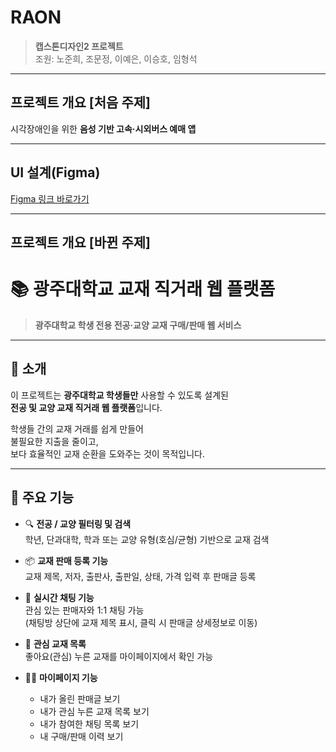 # RAON



> **캡스톤디자인2 프로젝트**  
> 조원: 노준희, 조문정, 이예은, 이승호, 임형석

---

## 프로젝트 개요 [처음 주제]

시각장애인을 위한 **음성 기반 고속·시외버스 예매 앱**  

---

## UI 설계(Figma)

[Figma 링크 바로가기](https://www.figma.com/design/4qncHMU2Q73nGuPkiSWFev/RAON?node-id=0-1&t=3nhkOHYCXpbmF6k0-1)

---


## 프로젝트 개요 [바뀐 주제]

# 📚 광주대학교 교재 직거래 웹 플랫폼

> **광주대학교 학생 전용 전공·교양 교재 구매/판매 웹 서비스**

---

## 🧩 소개

이 프로젝트는 **광주대학교 학생들만** 사용할 수 있도록 설계된  
**전공 및 교양 교재 직거래 웹 플랫폼**입니다.  

학생들 간의 교재 거래를 쉽게 만들어  
불필요한 지출을 줄이고,  
보다 효율적인 교재 순환을 도와주는 것이 목적입니다.

---

## 🎯 주요 기능

- 🔍 **전공 / 교양 필터링 및 검색**  
  학년, 단과대학, 학과 또는 교양 유형(호심/균형) 기반으로 교재 검색

- 📦 **교재 판매 등록 기능**  
  교재 제목, 저자, 출판사, 출판일, 상태, 가격 입력 후 판매글 등록

- 💬 **실시간 채팅 기능**  
  관심 있는 판매자와 1:1 채팅 가능  
  (채팅방 상단에 교재 제목 표시, 클릭 시 판매글 상세정보로 이동)

- 💖 **관심 교재 목록**  
  좋아요(관심) 누른 교재를 마이페이지에서 확인 가능

- 🧑‍💻 **마이페이지 기능**
  - 내가 올린 판매글 보기  
  - 내가 관심 누른 교재 목록 보기  
  - 내가 참여한 채팅 목록 보기  
  - 내 구매/판매 이력 보기
